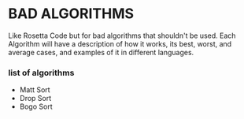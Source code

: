 # BAD ALGORITHMS
 
Like Rosetta Code but for bad algorithms that shouldn't be used. Each Algorithm will have a description of how it works, its best, worst, and average cases, and examples of it in different languages. 







### list of algorithms

* Matt Sort
* Drop Sort
* Bogo Sort
